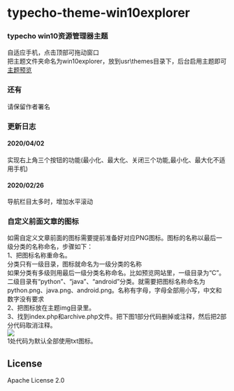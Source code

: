 # typecho-theme-win10explorer
### typecho win10资源管理器主题<br/>
自适应手机，点击顶部可拖动窗口<br/>
把主题文件夹命名为win10explorer，放到usr\themes目录下，后台启用主题即可<br/>
[主题预览](http://rootvip.cn/)
### 还有
请保留作者署名<br/>

### 更新日志
#### 2020/04/02
实现右上角三个按钮的功能(最小化、最大化、关闭三个功能,最小化、最大化不适用手机)
#### 2020/02/26
导航栏目太多时，增加水平滚动
### 自定义前面文章的图标
如需自定义文章前面的图标需要提前准备好对应PNG图标。图标的名称以最后一级分类的名称命名，步骤如下：<br/>
1、把图标名称重命名。<br/>
分类只有一级目录，图标就命名为一级分类的名称<br/>
如果分类有多级则用最后一级分类名称命名。比如预览网站里，一级目录为“C”。二级目录有“python”、“java”、“android”分类。就需要把图标名称命名为python.png、java.png、android.png。名称有字母，字母全部用小写，中文和数字没有要求<br/>
2、把图标放在主题img目录里。<br/>
3、找到index.php和archive.php文件。把下图1部分代码删掉或注释，然后把2部分代码取消注释。<br/>
![](https://sddman.oss-cn-shenzhen.aliyuncs.com/typecho/win10/1.png)<br/>
1处代码为默认全部使用txt图标。
## License
Apache License 2.0